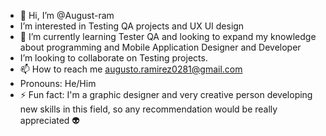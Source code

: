 - 👋 Hi, I’m @August-ram
-  I’m interested in Testing QA projects and UX UI design
- 🌱 I’m currently learning Tester QA and looking to expand my knowledge about programming and Mobile Application Designer and Developer
-  I’m looking to collaborate on Testing projects.
- 📫 How to reach me augusto.ramirez0281@gmail.com
-  Pronouns: He/Him
- ⚡ Fun fact: I'm a graphic designer and very creative person developing new skills in this field, so any recommendation would be really appreciated
👽
<!---
August-ram/August-ram is a ✨ special ✨ repository because its `README.md` (this file) appears on your GitHub profile.
You can click the Preview link to take a look at your changes.
--->
